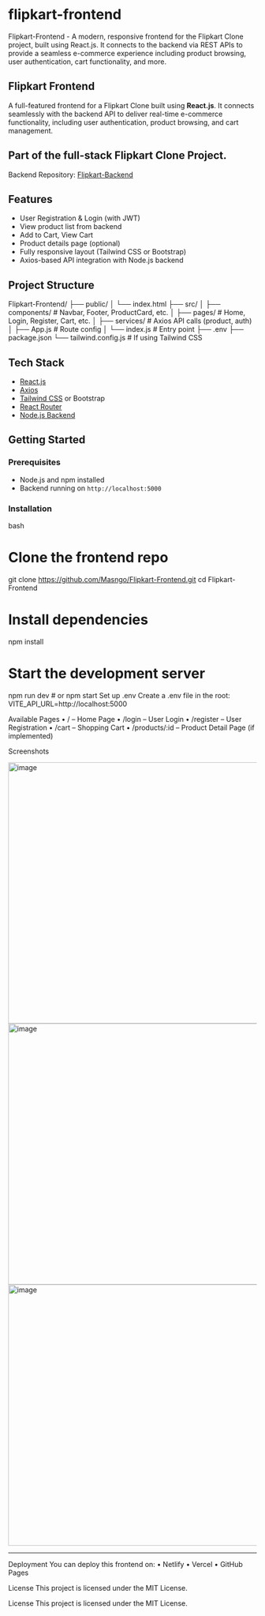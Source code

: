 # flipkart-frontend
Flipkart-Frontend - A modern, responsive frontend for the Flipkart Clone project, built using React.js. It connects to the backend via REST APIs to provide a seamless e-commerce experience including product browsing, user authentication, cart functionality, and more.


## Flipkart Frontend

A full-featured frontend for a Flipkart Clone built using **React.js**. It connects seamlessly with the backend API to deliver real-time e-commerce functionality, including user authentication, product browsing, and cart management.

## Part of the full-stack Flipkart Clone Project.

Backend Repository: [Flipkart-Backend](https://github.com/Masngo/Flipkart-Backend )


## Features

- User Registration & Login (with JWT)
- View product list from backend
- Add to Cart, View Cart
- Product details page (optional)
- Fully responsive layout (Tailwind CSS or Bootstrap)
- Axios-based API integration with Node.js backend



## Project Structure

Flipkart-Frontend/
├── public/
│ └── index.html
├── src/
│ ├── components/ # Navbar, Footer, ProductCard, etc.
│ ├── pages/ # Home, Login, Register, Cart, etc.
│ ├── services/ # Axios API calls (product, auth)
│ ├── App.js # Route config
│ └── index.js # Entry point
├── .env
├── package.json
└── tailwind.config.js # If using Tailwind CSS

## Tech Stack

- [React.js](https://reactjs.org/)
- [Axios](https://axios-http.com/)
- [Tailwind CSS](https://tailwindcss.com/) or Bootstrap
- [React Router](https://reactrouter.com/)
- [Node.js Backend](https://github.com/Masngo/Flipkart-Backend)



##  Getting Started

### Prerequisites

- Node.js and npm installed
- Backend running on `http://localhost:5000`

### Installation

bash
# Clone the frontend repo
git clone https://github.com/Masngo/Flipkart-Frontend.git 
cd Flipkart-Frontend

# Install dependencies
npm install

# Start the development server
npm run dev  # or npm start
Set up .env
Create a .env file in the root:
VITE_API_URL=http://localhost:5000

Available Pages
•	/ – Home Page
•	/login – User Login
•	/register – User Registration
•	/cart – Shopping Cart
•	/products/:id – Product Detail Page (if implemented)














Screenshots

<img width="940" height="529" alt="image" src="https://github.com/user-attachments/assets/c10c733e-2668-4116-86a0-97601ad0a38e" />
<img width="940" height="529" alt="image" src="https://github.com/user-attachments/assets/8b10bdd2-1610-4bb9-b22f-94b06b9893e4" />
<img width="940" height="529" alt="image" src="https://github.com/user-attachments/assets/6b2bc846-4d79-4d6c-812f-93103f3816b0" />




  

 




 
________________________________________


Deployment
You can deploy this frontend on:
•	Netlify
•	Vercel
•	GitHub Pages


License
This project is licensed under the MIT License.




License
This project is licensed under the MIT License.
